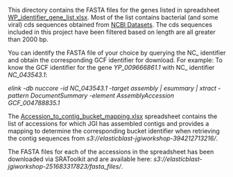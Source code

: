 This directory contains the FASTA files for the genes listed in spreadsheet [WP_identifier_gene_list.xlsx](WP_identifier_gene_list.xlsx).
Most of the list contains bacterial (and some viral) cds sequences obtained from [NCBI Datasets](https://www.ncbi.nlm.nih.gov/datasets).
The cds sequences included in this project have been filtered based on length are all greater than 2000 bp.

You can identify the FASTA file of your choice by querying the NC_ identifier and obtain the corresponding GCF identifier for download.
For example:
To know the GCF identifier for the gene *YP_009666861.1* with NC_ identifier *NC_043543.1*:

*elink -db nuccore -id NC_043543.1 -target assembly | esummary | xtract -pattern DocumentSummary -element AssemblyAccession*
*GCF_004788835.1*

The [Accession_to_contig_bucket_mapping.xlsx](Accession_to_contig_bucket_mapping.xlsx) spreadsheet contains the list of accessions for which JGI has assembled contigs and provides a mapping to determine the corresponding bucket identifier when retrieving the contig sequences from *s3://elasticblast-jgiworkshop-394212713216/*.

The FASTA files for each of the accessions in the spreadsheet has been downloaded via SRAToolkit and are available here: *s3://elasticblast-jgiworkshop-251683317823/fasta_files/*.


